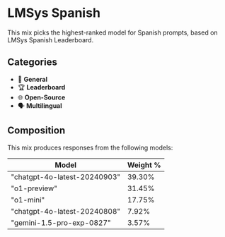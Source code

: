 # LMSys Spanish

This mix picks the highest-ranked model for Spanish prompts, based on LMSys Spanish Leaderboard.

## Categories

- 💬 **General**
- 🏆 **Leaderboard**
- 🌐 **Open-Source**
- 🗣️ **Multilingual**

## Composition

This mix produces responses from the following models:

| Model | Weight % |
|-------|----------|
| "chatgpt-4o-latest-20240903" | 39.30% |
| "o1-preview" | 31.45% |
| "o1-mini" | 17.75% |
| "chatgpt-4o-latest-20240808" | 7.92% |
| "gemini-1.5-pro-exp-0827" | 3.57% |
